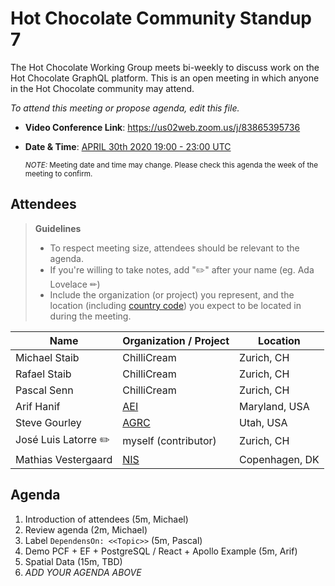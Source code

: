 # Hot Chocolate Community Standup 7

The Hot Chocolate Working Group meets bi-weekly to discuss work on the Hot Chocolate GraphQL platform. This is an open meeting in which anyone in the Hot Chocolate community may attend.

*To attend this meeting or propose agenda, edit this file.*

- **Video Conference Link**: https://us02web.zoom.us/j/83865395736  
- **Date & Time**: [APRIL 30th 2020 19:00 - 23:00 UTC](https://www.timeanddate.com/worldclock/meetingdetails.html?year=2020&month=4&day=30&hour=20&min=0&sec=0&p1=268&p2=22&p3=224)

  <small>*NOTE:* Meeting date and time may change. Please check this agenda the week of the meeting to confirm.</small>

## Attendees

> **Guidelines**
> - To respect meeting size, attendees should be relevant to the agenda.
> - If you're willing to take notes, add "✏️" after your name (eg. Ada Lovelace ✏)
> - Include the organization (or project) you represent, and the location (including [country code](https://en.wikipedia.org/wiki/List_of_ISO_3166_country_codes#Current_ISO_3166_country_codes)) you expect to be located in during the meeting.

| Name                     | Organization / Project       | Location
| ------------------------ | ---------------------------- | ------------------------
| Michael Staib            | ChilliCream                  | Zurich, CH
| Rafael Staib             | ChilliCream                  | Zurich, CH
| Pascal Senn              | ChilliCream                  | Zurich, CH
| Arif Hanif               | [AEI](https://aeieng.com)    | Maryland, USA
| Steve Gourley            | [AGRC](https://gis.utah.gov) | Utah, USA
| José Luis Latorre ✏️     | myself (contributor)         | Zurich, CH
| Mathias Vestergaard      | [NIS](https://www.nisportal.com/) | Copenhagen, DK

## Agenda

1. Introduction of attendees (5m, Michael)
2. Review agenda (2m, Michael) 
3. Label `DependensOn: <<Topic>>` (5m, Pascal) 
4. Demo PCF + EF + PostgreSQL / React + Apollo Example (5m, Arif) 
4. Spatial Data (15m, TBD) 
3. *ADD YOUR AGENDA ABOVE*
